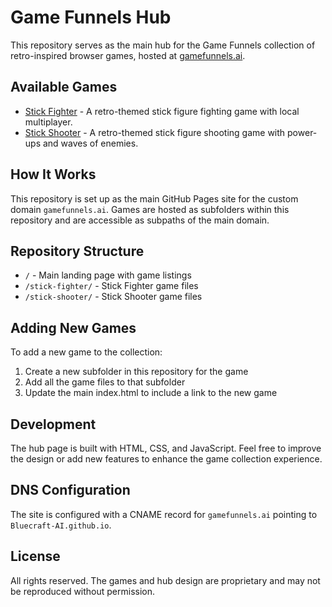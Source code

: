 # Game Funnels Hub

This repository serves as the main hub for the Game Funnels collection of retro-inspired browser games, hosted at [gamefunnels.ai](http://gamefunnels.ai).

## Available Games

- [Stick Fighter](http://gamefunnels.ai/stick-fighter/) - A retro-themed stick figure fighting game with local multiplayer.
- [Stick Shooter](http://gamefunnels.ai/stick-shooter/) - A retro-themed stick figure shooting game with power-ups and waves of enemies.

## How It Works

This repository is set up as the main GitHub Pages site for the custom domain `gamefunnels.ai`. Games are hosted as subfolders within this repository and are accessible as subpaths of the main domain.

## Repository Structure

- `/` - Main landing page with game listings
- `/stick-fighter/` - Stick Fighter game files
- `/stick-shooter/` - Stick Shooter game files

## Adding New Games

To add a new game to the collection:

1. Create a new subfolder in this repository for the game
2. Add all the game files to that subfolder
3. Update the main index.html to include a link to the new game

## Development

The hub page is built with HTML, CSS, and JavaScript. Feel free to improve the design or add new features to enhance the game collection experience.

## DNS Configuration

The site is configured with a CNAME record for `gamefunnels.ai` pointing to `Bluecraft-AI.github.io`.

## License

All rights reserved. The games and hub design are proprietary and may not be reproduced without permission. 